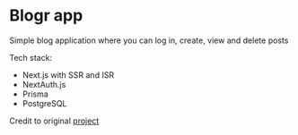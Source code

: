 # Blogr app

Simple blog application where you can log in, create, view and delete posts

Tech stack:
- Next.js with SSR and ISR
- NextAuth.js
- Prisma
- PostgreSQL

Credit to original [project](https://github.com/prisma/blogr-nextjs-prisma)
